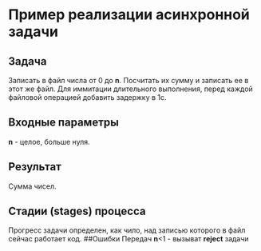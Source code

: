 # Пример реализации асинхронной задачи
## Задача
Записать в файл числа от 0 до **n**. Посчитать их сумму и записать ее в этот же файл.
Для иммитации длительного выполнения, перед каждой файловой операцией добавить задержку в 1с.
## Входные параметры
**n** - целое, больше нуля.
## Результат
Сумма чисел.
## Стадии (stages) процесса
Прогресс задачи определен, как чило, над записью которого в файл сейчас работает код.
##Ошибки
Передач **n**<1 - вызыват **reject** задачи
